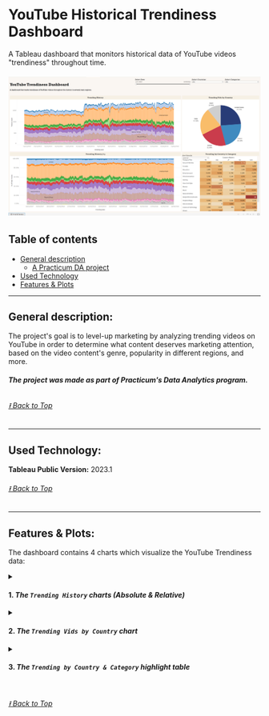 # YouTube Historical Trendiness Dashboard

A Tableau dashboard that monitors historical data of YouTube videos "trendiness" throughout time.

###### ***![An image of the initial screen view of the Tableau dashboard](/images/Whole-DBoard_Upd.png)***

## Table of contents
- [General description](#general-description)<br>
    - [A Practicum DA project](#the-project-was-made-as-part-of-practicums-data-analytics-program)<br>
- [Used Technology](#used-technology)<br>
- [Features & Plots](#features--plots)


---
## **General description:**
The project's goal is to level-up marketing by analyzing trending videos on YouTube in order to determine what content deserves marketing attention, based on the video content's genre, popularity in different regions, and more.

###### ***The project was made as part of Practicum's Data Analytics program.***


###### [⭱ Back to Top](#youtube-historical-trendiness-dashboard)

---
## Used Technology:
**Tableau Public Version:** 2023.1 <br>

###### [⭱ Back to Top](#youtube-historical-trendiness-dashboard)

---
## Features & Plots:
The dashboard contains 4 charts which visualize the YouTube Trendiness data:
<details>
    <summary><h4>1. <i>The <code>Trending History</code> charts (Absolute & Relative)</i></h4></summary>
    <div style="padding-top: 10;">
        <code>Trending History</code> & <code>Trending History (%)</code> are both stacked-area charts which represent the historical change in trendiness of YouTube videos from various categories throughout time.<br>
        <i>However</i>, the latter shows the data as relative values, i.e. each genre's controlled percentage out of the total amount of videos published in YouTube on each day during the recorded timespan.<br>
        <b><i>Optionable Filters:</i></b> Date, Selected countries, Selected categories.<br><br>
        <img src='/images/Historical-Trendines-Charts.png' alt='Screenshot of both the `Trending History` charts'>
</details>

<details>
    <summary><h4>2. <i>The <code>Trending Vids by Country</code> chart</i></h4></summary>
    <div style="padding-top: 10;">
        <code>Trending Vids by Country</code> is a pie chart which displays the shares of the different regions' published videos to YouTube.<br>
        <b><i>Optionable Filters:</i></b> Date, Selected countries, Selected categories.<br><br>
        &nbsp;&nbsp;&nbsp;&nbsp;&nbsp;&nbsp;&nbsp;&nbsp;&nbsp;&nbsp;&nbsp;&nbsp;&nbsp;&nbsp;&nbsp;&nbsp;&nbsp;&nbsp;&nbsp;&nbsp;&nbsp;&nbsp;&nbsp;&nbsp;&nbsp;&nbsp;&nbsp;&nbsp;&nbsp;&nbsp;&nbsp;&nbsp;&nbsp;&nbsp;&nbsp;&nbsp;&nbsp;&nbsp;&nbsp;&nbsp;&nbsp;&nbsp;&nbsp;&nbsp;&nbsp;&nbsp;&nbsp;&nbsp;&nbsp;&nbsp;&nbsp;&nbsp;&nbsp;&nbsp;&nbsp;&nbsp;&nbsp;&nbsp;
        <img src='/images/Pie-Chart_Vids-By-Country.png' alt='Screenshot of the `Trending Vids by Country` pie chart' width=500 height=479.4>
</details>

<details>
    <summary><h4>3. <i>The <code>Trending by Country & Category</code> highlight table</i></h4></summary>
    <div style="padding-top: 10;">
        <code>Trending by Country & Category</code> is a highlight table visualization which displays the shares of the different regions' published videos from the total videos a specific genre has in YouTube.<br>
        By default it displays the absolute numbers, yet you can use the <code><i>Show Values As</i></code> filter to toggle into relative values presented as floats.<br>
        <b><i>Optionable Filters:</i></b> Date, Selected countries, Selected categories, Show Values As (Absolute/Relative).<br><br>
        &nbsp;&nbsp;&nbsp;&nbsp;&nbsp;&nbsp;&nbsp;&nbsp;&nbsp;&nbsp;&nbsp;&nbsp;&nbsp;&nbsp;&nbsp;&nbsp;&nbsp;&nbsp;&nbsp;&nbsp;&nbsp;&nbsp;&nbsp;&nbsp;&nbsp;&nbsp;&nbsp;&nbsp;&nbsp;&nbsp;&nbsp;&nbsp;&nbsp;&nbsp;&nbsp;&nbsp;&nbsp;&nbsp;&nbsp;&nbsp;&nbsp;&nbsp;&nbsp;&nbsp;&nbsp;&nbsp;
        <img src='/images/HLTable_Trending-by-Country%26Category.png' alt='Screenshot of the `Trending Vids by Country` pie chart' width=629 height=418.5>
</details><br>
    
###### [⭱ Back to Top](#youtube-historical-trendiness-dashboard)
